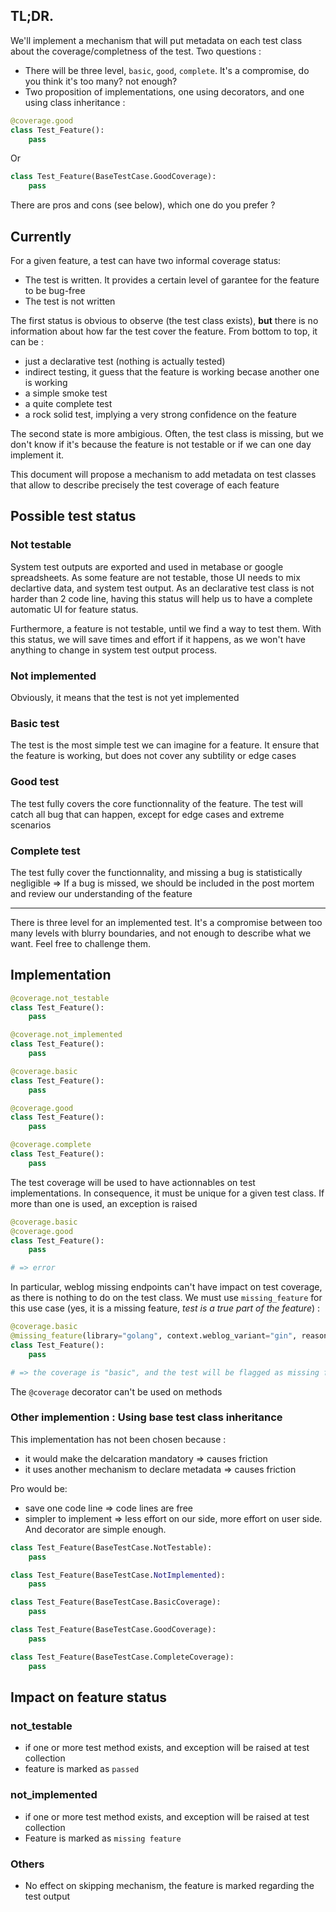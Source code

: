## TL;DR.

We'll implement a mechanism that will put metadata on each test class about the coverage/completness of the test. Two questions :

* There will be three level, `basic`, `good`, `complete`. It's a compromise, do you think it's too many? not enough?
* Two proposition of implementations, one using decorators, and one using class inheritance :


```python
@coverage.good
class Test_Feature():
    pass
```

Or

```python
class Test_Feature(BaseTestCase.GoodCoverage):
    pass
```

There are pros and cons (see below), which one do you prefer ?

## Currently

For a given feature, a test can have two informal coverage status:

* The test is written. It provides a certain level of garantee for the feature to be bug-free
* The test is not written

The first status is obvious to observe (the test class exists), **but** there is no information about how far the test cover the feature. From bottom to top, it can be :

* just a declarative test (nothing is actually tested)
* indirect testing, it guess that the feature is working becase another one is working
* a simple smoke test
* a quite complete test
* a rock solid test, implying a very strong confidence on the feature

The second state is more ambigious. Often, the test class is missing, but we don't know if it's because the feature is not testable or if we can one day implement it.

This document will propose a mechanism to add metadata on test classes that allow to describe precisely the test coverage of each feature

## Possible test status

### Not testable

System test outputs are exported and used in metabase or google spreadsheets. As some feature are not testable, those UI needs to mix declartive data, and system test output. As an declarative test class is not harder than 2 code line, having this status will help us to have a complete automatic UI for feature status.

Furthermore, a feature is not testable, until we find a way to test them. With this status, we will save times and effort if it happens, as we won't have anything to change in system test output process.

### Not implemented

Obviously, it means that the test is not yet implemented

### Basic test

The test is the most simple test we can imagine for a feature. It ensure that the feature is working, but does not cover any subtility or edge cases

### Good test

The test fully covers the core functionnality of the feature. The test will catch all bug that can happen, except for edge cases and extreme scenarios

### Complete test

The test fully cover the functionnality, and missing a bug is statistically negligible => If a bug is missed, we should be included in the post mortem and review our understanding of the feature

----

There is three level for an implemented test. It's a compromise between too many levels with blurry boundaries, and not enough to describe what we want. Feel free to challenge them.

## Implementation

```python
@coverage.not_testable
class Test_Feature():
    pass

@coverage.not_implemented
class Test_Feature():
    pass

@coverage.basic
class Test_Feature():
    pass

@coverage.good
class Test_Feature():
    pass

@coverage.complete
class Test_Feature():
    pass
```

The test coverage will be used to have actionnables on test implementations. In consequence, it must be unique for a given test class. If more than one is used, an exception is raised

```python
@coverage.basic
@coverage.good
class Test_Feature():
    pass

# => error
```

In particular, weblog missing endpoints can't have impact on test coverage, as there is nothing to do on the test class. We must use `missing_feature` for this use case (yes, it is a missing feature, *test is a true part of the feature*) :

```python
@coverage.basic
@missing_feature(library="golang", context.weblog_variant="gin", reason="Missing weblog endpoint")
class Test_Feature():
    pass

# => the coverage is "basic", and the test will be flagged as missing feature for golang/gin
```

The `@coverage` decorator can't be used on methods

### Other implemention : Using base test class inheritance

This implementation has not been chosen because :

* it would make the delcaration mandatory => causes friction
* it uses another mechanism to declare metadata => causes friction

Pro would be:

* save one code line => code lines are free
* simpler to implement => less effort on our side, more effort on user side. And decorator are simple enough.

```python
class Test_Feature(BaseTestCase.NotTestable):
    pass

class Test_Feature(BaseTestCase.NotImplemented):
    pass

class Test_Feature(BaseTestCase.BasicCoverage):
    pass

class Test_Feature(BaseTestCase.GoodCoverage):
    pass

class Test_Feature(BaseTestCase.CompleteCoverage):
    pass
```



## Impact on feature status

### not_testable

* if one or more test method exists, and exception will be raised at test collection
* feature is marked as `passed`

### not_implemented

* if one or more test method exists, and exception will be raised at test collection
* Feature is marked as `missing feature`

### Others

* No effect on skipping mechanism, the feature is marked regarding the test output

